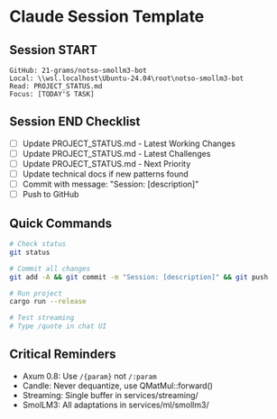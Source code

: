 # Claude Session Template

## Session START
```
GitHub: 21-grams/notso-smollm3-bot
Local: \\wsl.localhost\Ubuntu-24.04\root\notso-smollm3-bot
Read: PROJECT_STATUS.md
Focus: [TODAY'S TASK]
```

## Session END Checklist
- [ ] Update PROJECT_STATUS.md - Latest Working Changes
- [ ] Update PROJECT_STATUS.md - Latest Challenges  
- [ ] Update PROJECT_STATUS.md - Next Priority
- [ ] Update technical docs if new patterns found
- [ ] Commit with message: "Session: [description]"
- [ ] Push to GitHub

## Quick Commands
```bash
# Check status
git status

# Commit all changes
git add -A && git commit -m "Session: [description]" && git push

# Run project
cargo run --release

# Test streaming
# Type /quote in chat UI
```

## Critical Reminders
- Axum 0.8: Use `/{param}` not `/:param`
- Candle: Never dequantize, use QMatMul::forward()
- Streaming: Single buffer in services/streaming/
- SmolLM3: All adaptations in services/ml/smollm3/
